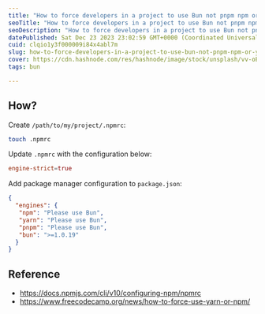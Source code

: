 ```yaml
---
title: "How to force developers in a project to use Bun not pnpm npm or yarn 😹"
seoTitle: "How to force developers in a project to use Bun not pnpm npm or yarn"
seoDescription: "How to force developers in a project to use Bun not pnpm npm or yarn"
datePublished: Sat Dec 23 2023 23:02:59 GMT+0000 (Coordinated Universal Time)
cuid: clqio1y3f000009i84x4abl7m
slug: how-to-force-developers-in-a-project-to-use-bun-not-pnpm-npm-or-yarn
cover: https://cdn.hashnode.com/res/hashnode/image/stock/unsplash/vv-oEGlN-4E/upload/1e6a3f9720a1965d551fc31ef9fd6a7b.jpeg
tags: bun

---
```


## How?

Create `/path/to/my/project/.npmrc`:

```bash
touch .npmrc
```

Update `.npmrc` with the configuration below:

```conf
engine-strict=true
```

Add package manager configuration to `package.json`:

```json
{
  "engines": {
   "npm": "Please use Bun",
   "yarn": "Please use Bun",
   "pnpm": "Please use Bun",
   "bun": ">=1.0.19"
  }
}
```

## Reference

- <https://docs.npmjs.com/cli/v10/configuring-npm/npmrc>
- <https://www.freecodecamp.org/news/how-to-force-use-yarn-or-npm/>
